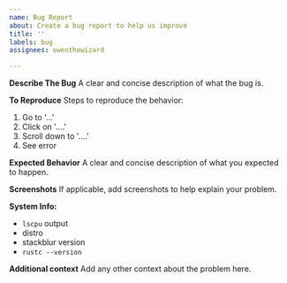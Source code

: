 ```yaml
---
name: Bug Report
about: Create a bug report to help us improve
title: ''
labels: bug
assignees: owenthewizard

---
```


**Describe The Bug**
A clear and concise description of what the bug is.

**To Reproduce**
Steps to reproduce the behavior:
1. Go to '...'
2. Click on '....'
3. Scroll down to '....'
4. See error

**Expected Behavior**
A clear and concise description of what you expected to happen.

**Screenshots**
If applicable, add screenshots to help explain your problem.

**System Info:**
- `lscpu` output
- distro
- stackblur version
- `rustc --version`

**Additional context**
Add any other context about the problem here.
